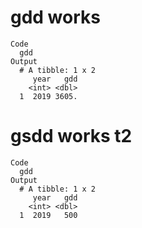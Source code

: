 # gdd works

    Code
      gdd
    Output
      # A tibble: 1 x 2
         year   gdd
        <int> <dbl>
      1  2019 3605.

# gsdd works t2

    Code
      gdd
    Output
      # A tibble: 1 x 2
         year   gdd
        <int> <dbl>
      1  2019   500

